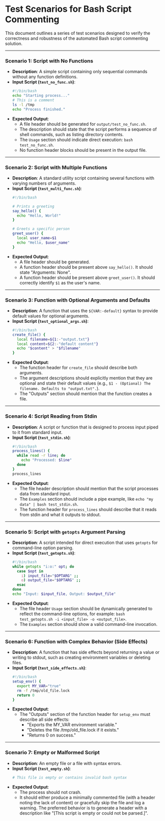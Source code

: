 # Test Scenarios for Bash Script Commenting

This document outlines a series of test scenarios designed to verify the correctness and robustness of the automated Bash script commenting solution.

---

### Scenario 1: Script with No Functions

-   **Description**: A simple script containing only sequential commands without any function definitions.
-   **Input Script (`test_no_func.sh`)**:
    ```bash
    #!/bin/bash
    echo "Starting process..."
    # This is a comment
    ls -l /tmp
    echo "Process finished."
    ```
-   **Expected Output**:
    -   A file header should be generated for `output/test_no_func.sh`.
    -   The description should state that the script performs a sequence of shell commands, such as listing directory contents.
    -   The `Usage` section should indicate direct execution: `bash test_no_func.sh`.
    -   No function header blocks should be present in the output file.

---

### Scenario 2: Script with Multiple Functions

-   **Description**: A standard utility script containing several functions with varying numbers of arguments.
-   **Input Script (`test_multi_func.sh`)**:
    ```bash
    #!/bin/bash

    # Prints a greeting
    say_hello() {
      echo "Hello, World!"
    }

    # Greets a specific person
    greet_user() {
      local user_name=$1
      echo "Hello, $user_name"
    }
    ```
-   **Expected Output**:
    -   A file header should be generated.
    -   A function header should be present above `say_hello()`. It should state "Arguments: None".
    -   A function header should be present above `greet_user()`. It should correctly identify `$1` as the user's name.

---

### Scenario 3: Function with Optional Arguments and Defaults

-   **Description**: A function that uses the `${VAR:-default}` syntax to provide default values for optional arguments.
-   **Input Script (`test_optional_args.sh`)**:
    ```bash
    #!/bin/bash
    create_file() {
      local filename=${1:-"output.txt"}
      local content=${2:-"default content"}
      echo "$content" > "$filename"
    }
    ```
-   **Expected Output**:
    -   The function header for `create_file` should describe both arguments.
    -   The argument descriptions should explicitly mention that they are optional and state their default values (e.g., `$1 - (Optional) The filename. Defaults to "output.txt".`).
    -   The "Outputs" section should mention that the function creates a file.

---

### Scenario 4: Script Reading from Stdin

-   **Description**: A script or function that is designed to process input piped to it from standard input.
-   **Input Script (`test_stdin.sh`)**:
    ```bash
    #!/bin/bash
    process_lines() {
      while read -r line; do
        echo "Processed: $line"
      done
    }
    process_lines
    ```
-   **Expected Output**:
    -   The file header description should mention that the script processes data from standard input.
    -   The `Examples` section should include a pipe example, like `echo "my data" | bash test_stdin.sh`.
    -   The function header for `process_lines` should describe that it reads from stdin and what it outputs to stdout.

---

### Scenario 5: Script with `getopts` Argument Parsing

-   **Description**: A script intended for direct execution that uses `getopts` for command-line option parsing.
-   **Input Script (`test_getopts.sh`)**:
    ```bash
    #!/bin/bash
    while getopts "i:o:" opt; do
      case $opt in
        i) input_file="$OPTARG" ;;
        o) output_file="$OPTARG" ;;
      esac
    done
    echo "Input: $input_file, Output: $output_file"
    ```
-   **Expected Output**:
    -   The file header `Usage` section should be dynamically generated to reflect the command-line options, for example: `bash test_getopts.sh -i <input_file> -o <output_file>`.
    -   The `Examples` section should show a valid command-line invocation.

---

### Scenario 6: Function with Complex Behavior (Side Effects)

-   **Description**: A function that has side effects beyond returning a value or writing to stdout, such as creating environment variables or deleting files.
-   **Input Script (`test_side_effects.sh`)**:
    ```bash
    #!/bin/bash
    setup_env() {
      export MY_VAR="true"
      rm -f /tmp/old_file.lock
      return 0
    }
    ```
-   **Expected Output**:
    -   The "Outputs" section of the function header for `setup_env` must describe all side effects:
        -   "Exports the MY_VAR environment variable."
        -   "Deletes the file /tmp/old_file.lock if it exists."
        -   "Returns 0 on success."

---

### Scenario 7: Empty or Malformed Script

-   **Description**: An empty file or a file with syntax errors.
-   **Input Script (`test_empty.sh`)**:
    ```bash
    # This file is empty or contains invalid bash syntax
    ```
-   **Expected Output**:
    -   The process should not crash.
    -   It should either produce a minimally commented file (with a header noting the lack of content) or gracefully skip the file and log a warning. The preferred behavior is to generate a header with a description like "[This script is empty or could not be parsed.]".